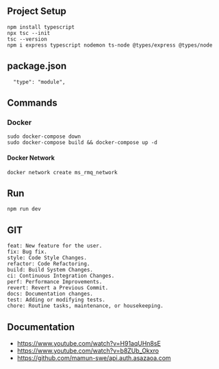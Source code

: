 ## Project Setup
```
npm install typescript
npx tsc --init
tsc --version
npm i express typescript nodemon ts-node @types/express @types/node
```
## package.json
```
  "type": "module",
```

## Commands 

### Docker
```
sudo docker-compose down
sudo docker-compose build && docker-compose up -d
```

#### Docker Network 
```
docker network create ms_rmq_network
```

## Run 
```
npm run dev
```

## GIT
```
feat: New feature for the user.
fix: Bug fix.
style: Code Style Changes.
refactor: Code Refactoring.
build: Build System Changes.
ci: Continuous Integration Changes.
perf: Performance Improvements.
revert: Revert a Previous Commit.
docs: Documentation changes.
test: Adding or modifying tests.
chore: Routine tasks, maintenance, or housekeeping.
```

## Documentation
- https://www.youtube.com/watch?v=H91aqUHn8sE 
- https://www.youtube.com/watch?v=b8ZUb_Okxro
- https://github.com/mamun-swe/api.auth.asazaoa.com